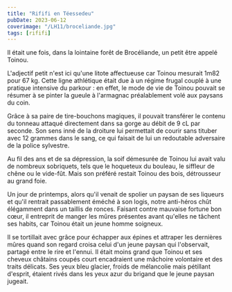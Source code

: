 ```yaml
---
title: "Rififi en Téessedeu"
pubDate: 2023-06-12
coverimage: "/LH11/broceliande.jpg"
tags: [rififi]
---
```


Il était une fois, dans la lointaine forêt de Brocéliande, un petit être appelé Toinou.

L'adjectif petit n'est ici qu'une litote affectueuse car Toinou mesurait 1m82 pour 67 kg. Cette ligne athlétique était due à un régime frugal couplé à une pratique intensive du parkour : en effet, le mode de vie de Toinou pouvait se résumer à se pinter la gueule à l'armagnac préalablement volé aux paysans du coin.

Grâce à sa paire de tire-bouchons magiques, il pouvait transférer le contenu du tonneau attaqué directement dans sa gorge au débit de 9 cL par seconde. Son sens inné de la droiture lui permettait de courir sans tituber avec 12 grammes dans le sang, ce qui faisait de lui un redoutable adversaire de la police sylvestre.

Au fil des ans et de sa dépression, la soif démesurée de Toinou lui avait valu de nombreux sobriquets, tels que le hoqueteux du bouleau, le siffleur de chêne ou le vide-fût. Mais son préféré restait Toinou des bois, détrousseur au grand foie.

Un jour de printemps, alors qu'il venait de spolier un paysan de ses liqueurs et qu'il rentrait passablement éméché à son logis, notre anti-héros chût élégamment dans un taillis de ronces. Faisant contre mauvaise fortune bon cœur, il entreprit de manger les mûres présentes avant qu'elles ne tâchent ses habits, car Toinou était un jeune homme soigneux.

Il se tortillait avec grâce pour échapper aux épines et attraper les dernières mûres quand son regard croisa celui d'un jeune paysan qui l'observait, partagé entre le rire et l'ennui. Il était moins grand que Toinou et ses cheveux châtains coupés court encadraient une mâchoire volontaire et des traits délicats. Ses yeux bleu glacier, froids de mélancolie mais pétillant d'esprit, étaient rivés dans les yeux azur du brigand que le jeune paysan jugeait.